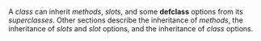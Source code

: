  



A *class* can inherit *methods*, *slots*, and some **defclass** options from its *superclasses*. Other sections describe the inheritance of *methods*, the inheritance of *slots* and *slot* options, and the inheritance of *class* options. 



